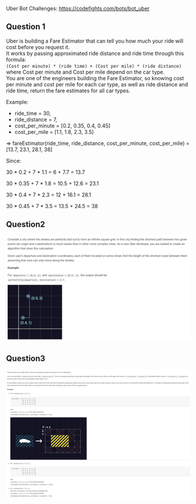 Uber Bot Challenges: https://codefights.com/bots/bot_uber

## Question 1
Uber is building a Fare Estimator that can tell you how much your ride will cost before you request it.
<br/>
It works by passing approximated ride distance and ride time through this formula:
<br/>
`(Cost per minute) * (ride time) + (Cost per mile) * (ride distance)`
<br/>
where Cost per minute and Cost per mile depend on the car type.
<br/>
You are one of the engineers building the Fare Estimator, so knowing cost per minute and cost per mile
for each car type, as well as ride distance and ride time, return the fare estimates for all car types.

Example:

* ride_time = 30,
* ride_distance = 7,
* cost_per_minute = [0.2, 0.35, 0.4, 0.45]
* cost_per_mile = [1.1, 1.8, 2.3, 3.5]

=> fareEstimator(ride_time, ride_distance, cost_per_minute, cost_per_mile) = [13.7, 23.1, 28.1, 38]

Since:

30 * 0.2 + 7 * 1.1 = 6 + 7.7 = 13.7

30 * 0.35 + 7 * 1.8 = 10.5 + 12.6 = 23.1

30 * 0.4 + 7 * 2.3 = 12 + 16.1 = 28.1

30 * 0.45 + 7 * 3.5 = 13.5 + 24.5 = 38

## Question2
![question2](question2_statement.png?raw=true)

## Question3
![question3](question3_statement_1.png?raw=true)
![question3](question3_statement_2.png?raw=true)